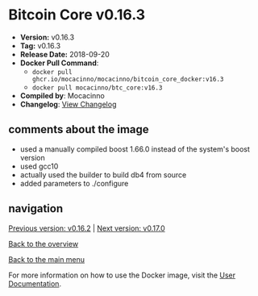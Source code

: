 # Bitcoin Core v0.16.3

- **Version:** v0.16.3
- **Tag:** v0.16.3
- **Release Date:** 2018-09-20
- **Docker Pull Command**:
  - `docker pull ghcr.io/mocacinno/mocacinno/bitcoin_core_docker:v16.3`
  - `docker pull mocacinno/btc_core:v16.3`
- **Compiled by**: Mocacinno
- **Changelog**: [View Changelog](https://github.com/bitcoin/bitcoin/blob/v0.16.3/doc/release-notes.md)

## comments about the image

- used a manually compiled boost 1.66.0 instead of the system's boost version
- used gcc10
- actually used the builder to build db4 from source
- added parameters to ./configure

## navigation

[Previous version: v0.16.2](./v16.2.md) | [Next version: v0.17.0](./v17.0.md)

[Back to the overview](./Readme.md)

[Back to the main menu](../Readme.md)

For more information on how to use the Docker image, visit the [User Documentation](../userdocs/Readme.md).

<!-- Google tag (gtag.js) -->
<script async src="https://www.googletagmanager.com/gtag/js?id=G-BPC6NC6FF9"></script>
<script>
  window.dataLayer = window.dataLayer || [];
  function gtag(){dataLayer.push(arguments);}
  gtag('js', new Date());

  gtag('config', 'G-BPC6NC6FF9');
</script>

